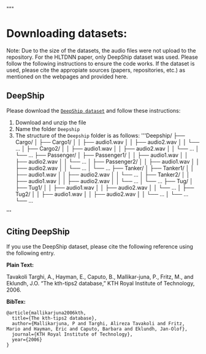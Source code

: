 
"""

# Downloading datasets:

Note: Due to the size of the datasets, the audio files were not 
upload to the repository. For the HLTDNN paper, only DeepShip dataset was used. 
Please follow the following instructions
to ensure the code works. If the dataset is used,
please cite the appropiate sources (papers, repositories, etc.) as mentioned
on the webpages and provided here.

##  DeepShip

Please download the [`DeepShip dataset`](https://drive.google.com/drive/folders/1ParUYYFnVme3yNTC_-JTtuhyqjOMZ3rJ?usp=share_link) 
and follow these instructions:

1. Download and unzip the file
2. Name the folder `Deepship`
3. The structure of the `Deepship` folder is as follows:
'''Deepship/
    ├── Cargo/
    │   ├── Cargo1/
    │   │   ├── audio1.wav
    │   │   ├── audio2.wav
    │   │   └── ...
    │   ├── Cargo2/
    │   │   ├── audio1.wav
    │   │   ├── audio2.wav
    │   │   └── ...
    │   └── ...
    ├── Passenger/
    │   ├── Passenger1/
    │   │   ├── audio1.wav
    │   │   ├── audio2.wav
    │   │   └── ...
    │   ├── Passenger2/
    │   │   ├── audio1.wav
    │   │   ├── audio2.wav
    │   │   └── ...
    │   └── ...
    ├── Tanker/
    │   ├── Tanker1/
    │   │   ├── audio1.wav
    │   │   ├── audio2.wav
    │   │   └── ...
    │   ├── Tanker2/
    │   │   ├── audio1.wav
    │   │   ├── audio2.wav
    │   │   └── ...
    │   └── ...
    ├── Tug/
    │   ├── Tug1/
    │   │   ├── audio1.wav
    │   │   ├── audio2.wav
    │   │   └── ...
    │   ├── Tug2/
    │   │   ├── audio1.wav
    │   │   ├── audio2.wav
    │   │   └── ...
    │   └── ...
    └── ...

'''

## <a name="CitingKTH"></a>Citing DeepShip

If you use the DeepShip dataset, please cite the following reference using the following entry.

**Plain Text:**

Tavakoli Targhi, A., Hayman, E., Caputo, B., Mallikar-juna, P., Fritz, M., and  Eklundh, J.O.
“The kth-tips2 database,” KTH Royal Institute of Technology, 2006.

**BibTex:**
```
@article{mallikarjuna2006kth,
  title={The kth-tips2 database},
  author={Mallikarjuna, P and Targhi, Alireza Tavakoli and Fritz, Mario and Hayman, Eric and Caputo, Barbara and Eklundh, Jan-Olof},
  journal={KTH Royal Institute of Technology},
  year={2006}
}

```
